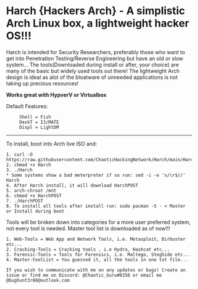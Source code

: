 # Harch {Hackers Arch} - A simplistic Arch Linux box, a lightweight hacker OS!!!

Harch is intended for Security Researchers, preferably those who want to get into Penetration Testing/Reverse Engineering but have an old or slow system... The tools(Downloaded during install or after, your choice) are many of the basic but widely used tools out there! The lightweight Arch design is ideal as alot of the bloatware of unneeded applications is not taking up precious resources!

**Works great with HypverV or Virtualbox**

Default Features:

         Shell = Fish
         DeskT = I3/MATE 
         Displ = LightDM
        
 
__________________________________________________________________________________________________________________________________________________________________

To install, boot into Arch live ISO and:
  
    1. curl -O https://raw.githubusercontent.com/ChaoticHackingNetwork/Harch/main/Harch
    2. chmod +x Harch
    3. ./Harch
    * Some systems show a bad meterpreter if so run: sed -i -e 's/\r$//' Harch 
    4. After Harch install, it will download HarchPOST
    5. arch-chroot /mnt
    6. chmod +x HarchPOST
    7. ./HarchPOST
    8. To install all tools after install run: sudo pacman -S - < Master or Install during boot

Tools will be broken down into categories for a more user preferred system, not every tool is needed. Master tool list is downloaded as of now!!!

    1. Web-Tools = Web App and Network Tools, i.e. Metasploit, Dirbuster etc...
    2. Cracking-Tools = Cracking tools , i.e Hydra, Hashcat etc...
    3. Forensic-Tools = Tools for Forensics, i.e. Maltego, Steghide etc...
    4. Master-toolList = You guessed it, all the tools in one txt file...
    
    If you wish to communicate with me on any updates or bugs! Create an issue or find me on Discord: @Chaotic_Guru#8356 or email me @bughunt3r88@outlook.com
  

